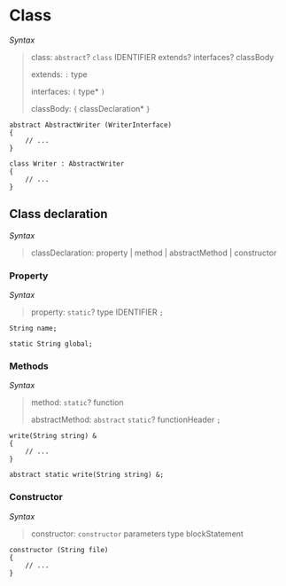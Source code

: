 # Class

*Syntax*
> class: `abstract`? `class` IDENTIFIER extends? interfaces? classBody
>
> extends: `:` type
>
> interfaces: `(` type* `)`
>
> classBody: `{` classDeclaration* `}`

```
abstract AbstractWriter (WriterInterface)
{
    // ...
}

class Writer : AbstractWriter
{
    // ...
}
```

## Class declaration

*Syntax*
> classDeclaration: property | method | abstractMethod | constructor

### Property

*Syntax*
> property: `static`? type IDENTIFIER `;`

```
String name;
```

```
static String global;
```

### Methods

*Syntax*
> method: `static`? function
>
> abstractMethod: `abstract` `static`? functionHeader `;`

```
write(String string) &
{
    // ...
}
```

```
abstract static write(String string) &;
```

### Constructor

*Syntax*
> constructor: `constructor` parameters type blockStatement

```
constructor (String file)
{
    // ...
}
```
